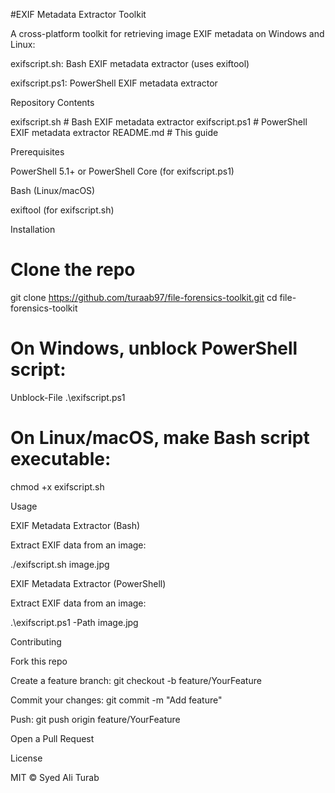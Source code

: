 #EXIF Metadata Extractor Toolkit

A cross-platform toolkit for retrieving image EXIF metadata on Windows and Linux:

exifscript.sh: Bash EXIF metadata extractor (uses exiftool)

exifscript.ps1: PowerShell EXIF metadata extractor

Repository Contents

exifscript.sh        # Bash EXIF metadata extractor
exifscript.ps1       # PowerShell EXIF metadata extractor
README.md            # This guide

Prerequisites

PowerShell 5.1+ or PowerShell Core (for exifscript.ps1)

Bash (Linux/macOS)

exiftool (for exifscript.sh)

Installation

# Clone the repo
git clone https://github.com/turaab97/file-forensics-toolkit.git
cd file-forensics-toolkit
# On Windows, unblock PowerShell script:
Unblock-File .\exifscript.ps1
# On Linux/macOS, make Bash script executable:
chmod +x exifscript.sh

Usage

EXIF Metadata Extractor (Bash)

Extract EXIF data from an image:

./exifscript.sh image.jpg

EXIF Metadata Extractor (PowerShell)

Extract EXIF data from an image:

.\exifscript.ps1 -Path image.jpg

Contributing

Fork this repo

Create a feature branch: git checkout -b feature/YourFeature

Commit your changes: git commit -m "Add feature"

Push: git push origin feature/YourFeature

Open a Pull Request

License

MIT © Syed Ali Turab

